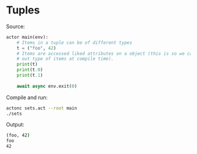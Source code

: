 # Tuples

Source:
```python
actor main(env):
    # Items in a tuple can be of different types
    t = ("foo", 42)
    # Items are accessed liked attributes on a object (this is so we can find 
    # out type of items at compile time).
    print(t)
    print(t.0)
    print(t.1)
    
    await async env.exit(0)
```

Compile and run:
```sh
actonc sets.act --root main
./sets
```

Output:
```sh
(foo, 42)
foo
42
```
